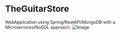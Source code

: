 # TheGuitarStore
WebApplication using  Spring/RestAPI/MongoDB with a Microservices/NoSQL approach.
![Image](https://github.com/MrJulian99/TheGuitarStore/the-guitar-store/OtherResources/blob/master/explorer1.png?raw=true)
